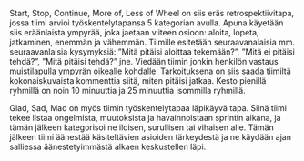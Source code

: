 Start, Stop, Continue, More of, Less of Wheel on siis eräs retrospektiivitapa, jossa tiimi arvioi työskentelytapansa 5 kategorian avulla. Apuna käyetään siis eräänlaista ympyrää, joka jaetaan viiteen osioon: aloita, lopeta, jatkaminen, enemmän ja vähemmän. Tiimille esitetään seuraavanalaisia mm. seuraavanlaisia kysymyksiä: ”Mitä pitäisi aloittaa tekemään?”,  ”Mitä ei pitäisi tehdä?”, ”Mitä pitäisi tehdä?” jne. Viedään tiimin jonkin henkilön vastaus muistilapulla ympyrän oikealle kohdalle. Tarkoituksena on siis saada tiimiltä kokonaiskuvaista kommenttia siitä, miten pitäisi jatkaa. Kesto pienillä ryhmillä on noin 10 minuuttia ja 25 minuuttia isommilla ryhmillä. 

Glad, Sad, Mad on myös tiimin työskentelytapaa läpikäyvä tapa. Siinä tiimi tekee listaa ongelmista, muutoksista ja havainnoistaan sprintin aikana, ja tämän jälkeen kategorisoi ne iloisen, surullisen tai vihaisen alle. Tämän jälkeen tiimi äänestää käsiteltävien asioiden tärkeydestä ja ne käydään ajan salliessa äänestetyimmästä alkaen keskustellen läpi. 